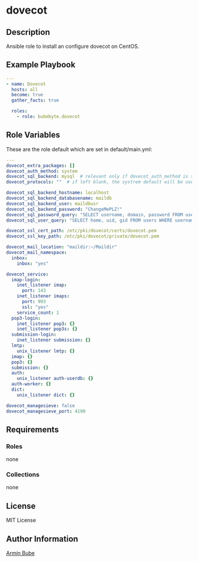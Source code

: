 # dovecot

## Description
Ansible role to install an configure dovecot on CentOS.

## Example Playbook
```YAML
---
- name: Dovecot
  hosts: all
  become: true
  gather_facts: true

  roles:
    - role: bubebyte.dovecot
```

## Role Variables
These are the role default which are set in default/main.yml:
```YAML
---
dovecot_extra_packages: []
dovecot_auth_method: system
dovecot_sql_backend: mysql  # relevant only if dovecot_auth_method is set to sql
dovecot_protocols: ""  # if left blank, the systrem default will be used

dovecot_sql_backend_hostname: localhost
dovecot_sql_backend_databasename: maildb
dovecot_sql_backend_user: maildbusr
dovecot_sql_backend_password: "ChangeMePLZ!"
dovecot_sql_password_query: "SELECT username, domain, password FROM users WHERE username = '%Ln' AND domain = '%Ld' AND active = 'Y'"
dovecot_sql_user_query: "SELECT home, uid, gid FROM users WHERE username = '%Ln' AND domain = '%Ld' AND active = 'Y'"

dovecot_ssl_cert_path: /etc/pki/dovecot/certs/dovecot.pem
dovecot_ssl_key_path: /etc/pki/dovecot/private/dovecot.pem

dovecot_mail_location: "maildir:~/Maildir"
dovecot_mail_namespace:
  inbox:
    inbox: "yes"

dovecot_service:
  imap-login:
    inet_listener imap:
      port: 143
    inet_listener imaps:
      port: 993
      ssl: "yes"
    service_count: 1
  pop3-login:
    inet_listener pop3: {}
    inet_listener pop3s: {}
  submission-login:
    inet_listener submission: {}
  lmtp:
    unix_listener lmtp: {}
  imap: {}
  pop3: {}
  submission: {}
  auth:
    unix_listener auth-userdb: {}
  auth-worker: {}
  dict:
    unix_listener dict: {}

dovecot_managesieve: false
dovecot_managesieve_port: 4190
```

## Requirements

### Roles
none

### Collections
none

## License
MIT License

## Author Information
[Armin Bube](https://bubebyte.de)
